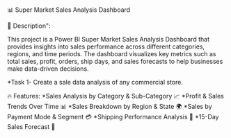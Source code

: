 📊 Super Market Sales Analysis Dashboard

📌 Description":

This project is a Power BI Super Market Sales Analysis Dashboard that provides insights into sales performance across different categories, regions, and time periods. The dashboard visualizes key metrics such as total sales, profit, orders, ship days, and sales forecasts to help businesses make data-driven decisions.

*Task 1- Create a sale data analysis of any commercial store.

🔥 Features:
*Sales Analysis by Category & Sub-Category 📈
*Profit & Sales Trends Over Time 📊
*Sales Breakdown by Region & State 🌍
*Sales by Payment Mode & Segment 💳
*Shipping Performance Analysis 🚚
*15-Day Sales Forecast 🔮
